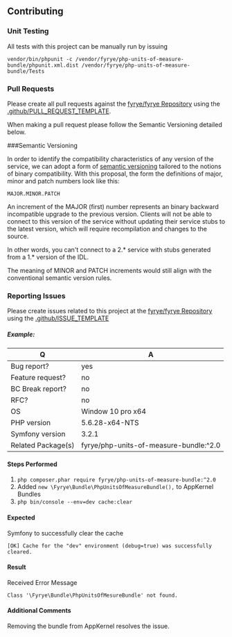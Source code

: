 ## Contributing

### Unit Testing
All tests with this project can be manually run by issuing 

```
vendor/bin/phpunit -c /vendor/fyrye/php-units-of-measure-bundle/phpunit.xml.dist /vendor/fyrye/php-units-of-measure-bundle/Tests
```

### Pull Requests
Please create all pull requests against the
[fyrye/fyrye Repository](https://github.com/fyrye/php-units-of-measure-bundle/pull/new/master) 
using the [.github/PULL_REQUEST_TEMPLATE](https://github.com/fyrye/fyrye/blob/master/.github/PULL_REQUEST_TEMPLATE.md).

When making a pull request please follow the Semantic Versioning detailed below.  

###Semantic Versioning

In order to identify the compatibility characteristics of any version
of the service, we can adopt a form of [semantic
versioning](http://semver.org/) tailored to the notions of binary
compatibility.  With this proposal, the form the definitions of major,
minor and patch numbers look like this:

    MAJOR.MINOR.PATCH

An increment of the MAJOR (first) number represents an binary backward
incompatible upgrade to the previous version.  Clients will not be
able to connect to this version of the service without updating their
service stubs to the latest version, which will require recompilation
and changes to the source.

In other words, you can't connect to a 2.* service with stubs generated
from a 1.* version of the IDL.

The meaning of MINOR and PATCH increments would still align with the
conventional semantic version rules.

### Reporting Issues

Please create issues related to this project at the 
[fyrye/fyrye Repository](https://github.com/fyrye/fyrye/issues/new/) 
using the [.github/ISSUE_TEMPLATE](https://github.com/fyrye/fyrye/blob/master/.github/ISSUE_TEMPLATE.md)

##### Example:

| Q                  | A                                      |
| ------------------ | -----                                  |
| Bug report?        | yes                                    |
| Feature request?   | no                                     |
| BC Break report?   | no                                     |
| RFC?               | no                                     |
| OS                 | Window 10 pro x64                      |
| PHP version        | 5.6.28-x64-NTS                         |
| Symfony version    | 3.2.1                                  |
| Related Package(s) | fyrye/php-units-of-measure-bundle:^2.0 |

#### Steps Performed
 1. `php composer.phar require fyrye/php-units-of-measure-bundle:^2.0`
 2. Added `new \Fyrye\Bundle\PhpUnitsOfMeasureBundle(),` to AppKernel Bundles 
 3. `php bin/console --env=dev cache:clear`

#### Expected
Symfony to successfully clear the cache
```
[OK] Cache for the "dev" environment (debug=true) was successfully cleared.
```

#### Result
Received Error Message 
```
Class '\Fyrye\Bundle\PhpUnitsOfMesureBundle' not found.
```

#### Additional Comments
Removing the bundle from AppKernel resolves the issue.
